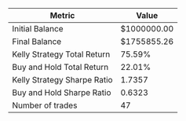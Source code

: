 | Metric | Value |
| --- | --- |
| Initial Balance | $1000000.00 |
| Final Balance | $1755855.26 |
| Kelly Strategy Total Return | 75.59% |
| Buy and Hold Total Return | 22.01% |
| Kelly Strategy Sharpe Ratio | 1.7357 |
| Buy and Hold Sharpe Ratio | 0.6323 |
| Number of trades | 47 |
